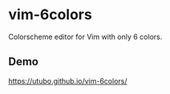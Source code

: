 # vim-6colors
Colorscheme editor for Vim with only 6 colors.

## Demo
https://utubo.github.io/vim-6colors/

